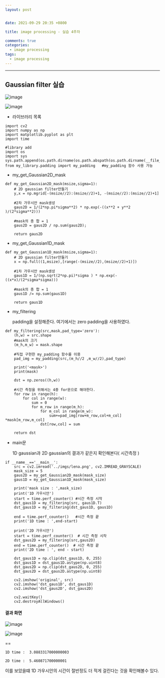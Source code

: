 ```yaml
---
layout: post


date: 2021-09-29 20:35 +0800

title: image processing - 실습 4주차

comments: true
categories: 
  - image processing
tags: 
  - image processing
---
```




---



## Gaussian filter 실습

![image](https://user-images.githubusercontent.com/49177223/134963599-bd989428-f7e1-464e-a621-0c883cbed317.png)

![image](https://user-images.githubusercontent.com/49177223/134963855-f318567f-9c97-4fb6-88f8-e79a171037c1.png)

- 라이브러리 목록

```
import cv2
import numpy as np
import matplotlib.pyplot as plt
import time

#library add
import os
import sys
sys.path.append(os.path.dirname(os.path.abspath(os.path.dirname(__file__))))
from my_library.padding import my_padding   #my_padding 함수 사용 가능

```

- my_get_Gaussian2D_mask

```
def my_get_Gaussian2D_mask(msize,sigma=1):
    # 2D gaussian filter만들기
    y,x = np.mgrid[-(msize//2):(msize//2)+1, -(msize//2):(msize//2)+1]

    #2차 가우시안 mask생성
    gaus2D = 1/(2*np.pi*sigma**2) * np.exp(-((x**2 + y**2 )/(2*sigma**2)))

    #mask의 총 합 = 1
    gaus2D = gaus2D / np.sum(gaus2D);

    return gaus2D

```

- my_get_Gaussian1D_mask

```
def my_get_Gaussian1D_mask(msize,sigma=1):
    # 2D gaussian filter만들기
    x = np.full((1,msize),[range(-(msize//2),(msize//2)+1)])

    #1차 가우시안 mask생성
    gaus1D = 1/(np.sqrt(2*np.pi)*sigma ) * np.exp(-((x*x)/(2*sigma*sigma)))

    #mask의 총 합 = 1
    gaus1D /= np.sum(gaus1D)

    return gaus1D
```

- my_filtering 

  padding을 설정해준다. 여기에서는 zero padding을 사용하였다. 

```
def my_filtering(src,mask,pad_type='zero'):
    (h,w) = src.shape
    #mask의 크기
    (m_h,m_w) = mask.shape

    #직접 구현한 my_padding 함수를 이용
    pad_img = my_padding(src,(m_h//2 ,m_w//2),pad_type)

    print('<mask>')
    print(mask)

    dst = np.zeros((h,w))

    #시간 측정을 위해서는 4중 for문으로 해야한다.
    for row in range(h):
        for col in range(w):
            sum = 0
            for m_row in range(m_h):
                for m_col in range(m_w):
                    sum+=pad_img[row+m_row,col+m_col] *mask[m_row,m_col]
                dst[row,col] = sum

    return dst

```

- main문

  1D gaussian과 2D gaussian의 결과가 같은지 확인해본다( 시간측정 )

```
if __name__=='__main__':
    src = cv2.imread('../imgs/lena.png', cv2.IMREAD_GRAYSCALE)
    mask_size = 5
    gaus2D = my_get_Gaussian2D_mask(mask_size)
    gaus1D = my_get_Gaussian1D_mask(mask_size)

    print('mask size : ',mask_size)
    print('1D 가우시안')
    start = time.perf_counter() #시간 측정 시작
    dst_gaus1D = my_filtering(src, gaus1D.T)
    dst_gaus1D = my_filtering(dst_gaus1D, gaus1D)

    end = time.perf_counter()   #시간 측정 끝
    print('1D time : ',end-start)

    print('2D 가우시안')
    start = time.perf_counter()  # 시간 측정 시작
    dst_gaus2D = my_filtering(src,gaus2D)
    end = time.perf_counter()  # 시간 측정 끝
    print('2D time : ', end - start)

    dst_gaus1D = np.clip(dst_gaus1D, 0, 255)
    dst_gaus1D = dst_gaus1D.astype(np.uint8)
    dst_gaus2D = np.clip(dst_gaus2D, 0, 255)
    dst_gaus2D = dst_gaus2D.astype(np.uint8)

    cv2.imshow('original', src)
    cv2.imshow('dst_gaus1D', dst_gaus1D)
    cv2.imshow('dst_gaus2D', dst_gaus2D)

    cv2.waitKey()
    cv2.destroyAllWindows()

```



#### 결과 화면

![image](https://user-images.githubusercontent.com/49177223/134963762-93f3dd96-933d-4c10-a2ac-a1fd787899a6.png)

![image](https://user-images.githubusercontent.com/49177223/134963683-c68b2b3c-a4ef-4f95-9d75-386d23e1cbe4.png)

==

```
1D time :  3.0883317000000003

2D time :  5.460871700000001
```

이를 보았을떄 1D 가우시안의 시간이 절반정도 더 적게 걸린다는 것을 확인해볼수 있다. 



